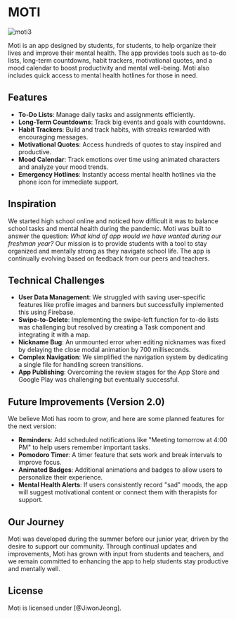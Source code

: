 # MOTI

![moti3](https://github.com/user-attachments/assets/10658013-9bb7-47ce-81d5-b98c7bc90ead)

Moti is an app designed by students, for students, to help organize their lives and improve their mental health. The app provides tools such as to-do lists, long-term countdowns, habit trackers, motivational quotes, and a mood calendar to boost productivity and mental well-being. Moti also includes quick access to mental health hotlines for those in need.

## Features

- **To-Do Lists**: Manage daily tasks and assignments efficiently.
- **Long-Term Countdowns**: Track big events and goals with countdowns.
- **Habit Trackers**: Build and track habits, with streaks rewarded with encouraging messages.
- **Motivational Quotes**: Access hundreds of quotes to stay inspired and productive.
- **Mood Calendar**: Track emotions over time using animated characters and analyze your mood trends.
- **Emergency Hotlines**: Instantly access mental health hotlines via the phone icon for immediate support.

## Inspiration

We started high school online and noticed how difficult it was to balance school tasks and mental health during the pandemic. Moti was built to answer the question: *What kind of app would we have wanted during our freshman year?* Our mission is to provide students with a tool to stay organized and mentally strong as they navigate school life. The app is continually evolving based on feedback from our peers and teachers.

## Technical Challenges

- **User Data Management**: We struggled with saving user-specific features like profile images and banners but successfully implemented this using Firebase.
- **Swipe-to-Delete**: Implementing the swipe-left function for to-do lists was challenging but resolved by creating a Task component and integrating it with a map.
- **Nickname Bug**: An unmounted error when editing nicknames was fixed by delaying the close modal animation by 700 milliseconds.
- **Complex Navigation**: We simplified the navigation system by dedicating a single file for handling screen transitions.
- **App Publishing**: Overcoming the review stages for the App Store and Google Play was challenging but eventually successful.

## Future Improvements (Version 2.0)

We believe Moti has room to grow, and here are some planned features for the next version:

- **Reminders**: Add scheduled notifications like "Meeting tomorrow at 4:00 PM" to help users remember important tasks.
- **Pomodoro Timer**: A timer feature that sets work and break intervals to improve focus.
- **Animated Badges**: Additional animations and badges to allow users to personalize their experience.
- **Mental Health Alerts**: If users consistently record "sad" moods, the app will suggest motivational content or connect them with therapists for support.

## Our Journey

Moti was developed during the summer before our junior year, driven by the desire to support our community. Through continual updates and improvements, Moti has grown with input from students and teachers, and we remain committed to enhancing the app to help students stay productive and mentally well.

## License

Moti is licensed under [@JiwonJeong]. 



